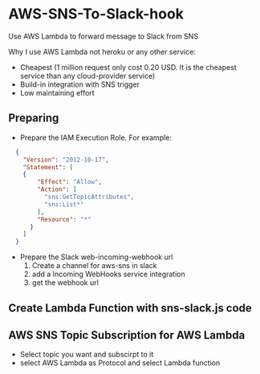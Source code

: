 AWS-SNS-To-Slack-hook
===
Use AWS Lambda to forward message to Slack from SNS

Why I use AWS Lambda not heroku or any other service:
* Cheapest  (1 million request only cost 0.20 USD. It is the cheapest service than any cloud-provider service)
* Build-in integration with SNS trigger
* Low maintaining effort

## Preparing
* Prepare the IAM Execution Role. For example:
```json
  {
    "Version": "2012-10-17",
    "Statement": [
    {
        "Effect": "Allow",
        "Action": [
          "sns:GetTopicAttributes",
          "sns:List*"
        ],
        "Resource": "*"
      }
    ]
  } 
```
* Prepare the Slack web-incoming-webhook url
  1. Create a channel for aws-sns in slack
  2. add a Incoming WebHooks service integration
  3. get the webhook url

## Create Lambda Function with sns-slack.js code
## AWS SNS Topic Subscription for AWS Lambda
* Select topic you want and subscirpt to it
* select AWS Lambda as Protocol and select Lambda function
